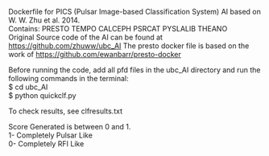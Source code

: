 Dockerfile for PICS (Pulsar Image-based Classification System) AI based on W. W. Zhu et al. 2014. \
Contains: PRESTO TEMPO CALCEPH PSRCAT PYSLALIB THEANO \
Original Source code of the AI can be found at https://github.com/zhuww/ubc_AI 
The presto docker file is based on the work of https://github.com/ewanbarr/presto-docker




Before running the code, add all pfd files in the ubc_AI directory and run the following commands in the terminal: \
$ cd ubc_AI \
$ python quickclf.py 

To check results, see clfresults.txt 

Score Generated is between 0 and 1. \
1- Completely Pulsar Like \
0- Completely RFI Like 


